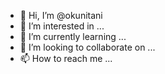 - 👋 Hi, I’m @okunitani
- 👀 I’m interested in ...
- 🌱 I’m currently learning ...
- 💞️ I’m looking to collaborate on ...
- 📫 How to reach me ...

<!---
okunitani/okunitani is a ✨ special ✨ repository because its `README.md` (this file) appears on your GitHub profile.
You can click the Preview link to take a look at your changes.
--->
